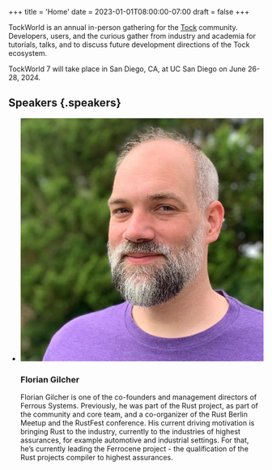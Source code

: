 +++
title = 'Home'
date = 2023-01-01T08:00:00-07:00
draft = false
+++

TockWorld is an annual in-person gathering for the [Tock](https://tockos.org) community. Developers, users, and the curious gather from industry and academia for tutorials, talks, and to discuss future development directions of the Tock ecosystem.

TockWorld 7 will take place in San Diego, CA, at UC San Diego on June 26-28, 2024.

## Speakers {.speakers}

*
  ![](speakers/florian.jpg)

  ### Florian Gilcher

  Florian Gilcher is one of the co-founders and management directors of
  Ferrous Systems. Previously, he was part of the Rust project, as part
  of the community and core team, and a co-organizer of the Rust Berlin
  Meetup and the RustFest conference.
  His current driving motivation is bringing Rust to the industry,
  currently to the industries of highest assurances, for example
  automotive and industrial settings. For that, he’s currently leading
  the Ferrocene project - the qualification of the Rust projects
  compiler to highest assurances.

